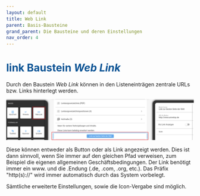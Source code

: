 ```yaml
---
layout: default
title: Web Link
parent: Basis-Bausteine
grand_parent: Die Bausteine und deren Einstellungen
nav_order: 4
---
```


# <span style="color:#0b5394"><span class="material-icons">link</span> **Baustein *Web Link***</span>

Durch den Baustein *Web Link* können in den Listeneinträgen zentrale URLs bzw. Links hinterlegt werden. 

![link](\assets\record-spec-settings\1link.png "link")

Diese können entweder als Button oder als Link angezeigt werden. Dies ist dann sinnvoll, wenn Sie immer auf den gleichen 
Pfad verweisen, zum Beispiel die eigenen allgemeinen Geschäftsbedingungen. 
Der Link benötigt immer ein www. und die .Endung (.de, .com, .org, etc.). Das Präfix "http(s)://" wird immer
automatisch durch das System vorbelegt.

Sämtliche erweiterte Einstellungen, sowie die Icon-Vergabe sind möglich.